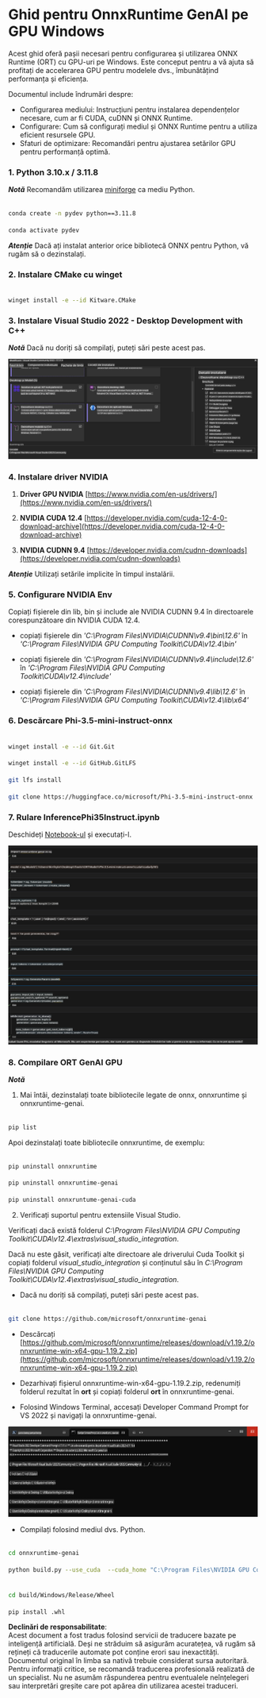# **Ghid pentru OnnxRuntime GenAI pe GPU Windows**

Acest ghid oferă pașii necesari pentru configurarea și utilizarea ONNX Runtime (ORT) cu GPU-uri pe Windows. Este conceput pentru a vă ajuta să profitați de accelerarea GPU pentru modelele dvs., îmbunătățind performanța și eficiența.

Documentul include îndrumări despre:

- Configurarea mediului: Instrucțiuni pentru instalarea dependențelor necesare, cum ar fi CUDA, cuDNN și ONNX Runtime.
- Configurare: Cum să configurați mediul și ONNX Runtime pentru a utiliza eficient resursele GPU.
- Sfaturi de optimizare: Recomandări pentru ajustarea setărilor GPU pentru performanță optimă.

### **1. Python 3.10.x / 3.11.8**

   ***Notă*** Recomandăm utilizarea [miniforge](https://github.com/conda-forge/miniforge/releases/latest/download/Miniforge3-Windows-x86_64.exe) ca mediu Python.

   ```bash

   conda create -n pydev python==3.11.8

   conda activate pydev

   ```

   ***Atenție*** Dacă ați instalat anterior orice bibliotecă ONNX pentru Python, vă rugăm să o dezinstalați.

### **2. Instalare CMake cu winget**

   ```bash

   winget install -e --id Kitware.CMake

   ```

### **3. Instalare Visual Studio 2022 - Desktop Development with C++**

   ***Notă*** Dacă nu doriți să compilați, puteți sări peste acest pas.

![CPP](../../../../../../translated_images/01.8964c1fa47e00dc36af710b967e72dd2f8a2be498e49c8d4c65c11ba105dedf8.ro.png)

### **4. Instalare driver NVIDIA**

1. **Driver GPU NVIDIA**  [https://www.nvidia.com/en-us/drivers/](https://www.nvidia.com/en-us/drivers/)

2. **NVIDIA CUDA 12.4** [https://developer.nvidia.com/cuda-12-4-0-download-archive](https://developer.nvidia.com/cuda-12-4-0-download-archive)

3. **NVIDIA CUDNN 9.4**  [https://developer.nvidia.com/cudnn-downloads](https://developer.nvidia.com/cudnn-downloads)

***Atenție*** Utilizați setările implicite în timpul instalării.

### **5. Configurare NVIDIA Env**

Copiați fișierele din lib, bin și include ale NVIDIA CUDNN 9.4 în directoarele corespunzătoare din NVIDIA CUDA 12.4.

- copiați fișierele din *'C:\Program Files\NVIDIA\CUDNN\v9.4\bin\12.6'* în *'C:\Program Files\NVIDIA GPU Computing Toolkit\CUDA\v12.4\bin'*

- copiați fișierele din *'C:\Program Files\NVIDIA\CUDNN\v9.4\include\12.6'* în *'C:\Program Files\NVIDIA GPU Computing Toolkit\CUDA\v12.4\include'*

- copiați fișierele din *'C:\Program Files\NVIDIA\CUDNN\v9.4\lib\12.6'* în *'C:\Program Files\NVIDIA GPU Computing Toolkit\CUDA\v12.4\lib\x64'*

### **6. Descărcare Phi-3.5-mini-instruct-onnx**

   ```bash

   winget install -e --id Git.Git

   winget install -e --id GitHub.GitLFS

   git lfs install

   git clone https://huggingface.co/microsoft/Phi-3.5-mini-instruct-onnx

   ```

### **7. Rulare InferencePhi35Instruct.ipynb**

   Deschideți [Notebook-ul](../../../../../../code/09.UpdateSamples/Aug/ortgpu-phi35-instruct.ipynb) și executați-l.

![RESULT](../../../../../../translated_images/02.be96d16e7b1007f1f3941f65561553e62ccbd49c962f3d4a9154b8326c033ec1.ro.png)

### **8. Compilare ORT GenAI GPU**

   ***Notă*** 
   
   1. Mai întâi, dezinstalați toate bibliotecile legate de onnx, onnxruntime și onnxruntime-genai.

   ```bash

   pip list 
   
   ```

   Apoi dezinstalați toate bibliotecile onnxruntime, de exemplu:

   ```bash

   pip uninstall onnxruntime

   pip uninstall onnxruntime-genai

   pip uninstall onnxruntume-genai-cuda
   
   ```

   2. Verificați suportul pentru extensiile Visual Studio.

   Verificați dacă există folderul *C:\Program Files\NVIDIA GPU Computing Toolkit\CUDA\v12.4\extras\visual_studio_integration*.  
   
   Dacă nu este găsit, verificați alte directoare ale driverului Cuda Toolkit și copiați folderul *visual_studio_integration* și conținutul său în *C:\Program Files\NVIDIA GPU Computing Toolkit\CUDA\v12.4\extras\visual_studio_integration*.

   - Dacă nu doriți să compilați, puteți sări peste acest pas.

   ```bash

   git clone https://github.com/microsoft/onnxruntime-genai

   ```

   - Descărcați [https://github.com/microsoft/onnxruntime/releases/download/v1.19.2/onnxruntime-win-x64-gpu-1.19.2.zip](https://github.com/microsoft/onnxruntime/releases/download/v1.19.2/onnxruntime-win-x64-gpu-1.19.2.zip)

   - Dezarhivați fișierul onnxruntime-win-x64-gpu-1.19.2.zip, redenumiți folderul rezultat în **ort** și copiați folderul **ort** în onnxruntime-genai.

   - Folosind Windows Terminal, accesați Developer Command Prompt for VS 2022 și navigați la onnxruntime-genai.

![RESULT](../../../../../../translated_images/03.53bb08e3bde53edd1735c5546fb32b9b0bdba93d8241c5e6e3196d8bc01adbd7.ro.png)

   - Compilați folosind mediul dvs. Python.

   ```bash

   cd onnxruntime-genai

   python build.py --use_cuda  --cuda_home "C:\Program Files\NVIDIA GPU Computing Toolkit\CUDA\v12.4" --config Release
 

   cd build/Windows/Release/Wheel

   pip install .whl

   ```

**Declinări de responsabilitate**:  
Acest document a fost tradus folosind servicii de traducere bazate pe inteligență artificială. Deși ne străduim să asigurăm acuratețea, vă rugăm să rețineți că traducerile automate pot conține erori sau inexactități. Documentul original în limba sa nativă trebuie considerat sursa autoritară. Pentru informații critice, se recomandă traducerea profesională realizată de un specialist. Nu ne asumăm răspunderea pentru eventualele neînțelegeri sau interpretări greșite care pot apărea din utilizarea acestei traduceri.